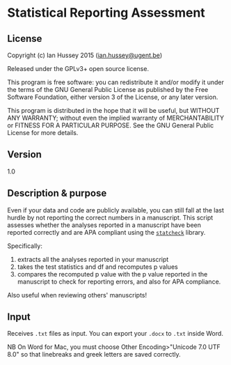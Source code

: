 # Statistical Reporting Assessment

## License
Copyright (c) Ian Hussey 2015 (ian.hussey@ugent.be)

Released under the GPLv3+ open source license. 

This program is free software: you can redistribute it and/or modify it under the terms of the GNU General Public License as published by the Free Software Foundation, either version 3 of the License, or any later version.

This program is distributed in the hope that it will be useful, but WITHOUT ANY WARRANTY; without even the implied warranty of MERCHANTABILITY or FITNESS FOR A PARTICULAR PURPOSE. See the GNU General Public License for more details.

## Version
1.0

## Description & purpose
Even if your data and code are publicly available, you can still fall at the last hurdle by not reporting the correct numbers in a manuscript. This script assesses whether the analyses reported in a manuscript have been reported correctly and are APA compliant using the [`statcheck`](http://rpubs.com/michelenuijten/202816) library.

Specifically:

1. extracts all the analyses reported in your manuscript
2. takes the test statistics and df and recomputes p values
3. compares the recomputed p value with the p value reported in the manuscript to check for reporting errors, and also for APA compliance.

Also useful when reviewing others' manuscripts! 

## Input
Receives `.txt` files as input. You can export your `.docx` to `.txt` inside Word.

NB On Word for Mac, you must choose Other Encoding>"Unicode 7.0 UTF 8.0" so that linebreaks and greek letters are saved correctly.



